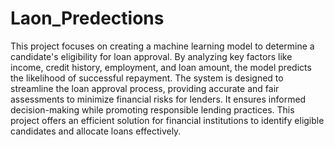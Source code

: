 # Laon_Predections
This project focuses on creating a machine learning model to determine a candidate's eligibility for loan approval. By analyzing key factors like income, credit history, employment, and loan amount, the model predicts the likelihood of successful repayment.
The system is designed to streamline the loan approval process, providing accurate and fair assessments to minimize financial risks for lenders. It ensures informed decision-making while promoting responsible lending practices.
This project offers an efficient solution for financial institutions to identify eligible candidates and allocate loans effectively.
